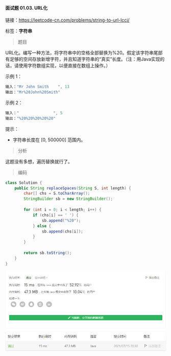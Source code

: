 #### 面试题 01.03. URL化

链接：https://leetcode-cn.com/problems/string-to-url-lcci/

标签：**字符串**

> 题目

URL化。编写一种方法，将字符串中的空格全部替换为%20。假定该字符串尾部有足够的空间存放新增字符，并且知道字符串的“真实”长度。（注：用Java实现的话，请使用字符数组实现，以便直接在数组上操作。）

示例 1：

```java
输入："Mr John Smith    ", 13
输出："Mr%20John%20Smith"
```

示例 2：

```java
输入："               ", 5
输出："%20%20%20%20%20"
```


提示：

- 字符串长度在 [0, 500000] 范围内。

> 分析

这题没有多想，遍历替换就行了。

> 编码

```java
class Solution {
    public String replaceSpaces(String S, int length) {
        char[] chs = S.toCharArray();
        StringBuilder sb = new StringBuilder();

        for (int i = 0; i < length; i++) {
            if (chs[i] == ' ') {
                sb.append("%20");
            } else {
                sb.append(chs[i]);
            }
        }

        return sb.toString();
    }
}
```

![image-20210715203022159](面试题01.03.URL化.assets/image-20210715203022159.png)